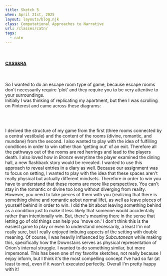 ```yaml
---
title: Sketch 5
when: April 21st, 2025
layout: layouts/blog.njk
class: Computational Approaches to Narrative
url: /classes/catn/
tags:
  - catn
---
```


<br>

#### <a target="_blank" href="https://editor.p5js.org/oliviaemlee/sketches/UwecwxOrT">CASS&RA</a>

<br>

So I wanted to do an escape room type of game, because escape rooms don't necessarily require 'plot' and they require you to be very attentive to your surroundings.  
Initially I was thinking of replicating my apartment, but then I was scrolling on Pinterest and came across these diagrams:


  
 <br><br>
 
 I derived the structure of my game from the first (three rooms connected by a central vestibule) and the content of the rooms (divine, romantic, and mundane) from the second. 
 I also wanted to play with the idea of fulfilling conditions in order to win rather than 'getting out' of an exit. Therefore all the pathways out of the rooms are red herrings and lead to the players
 death. I also loved how in <i>Bronze</i> everytime the player examined the dining hall, a new flashback story would be revealed. I wanted to use this approach to reveal entries in a diary as well. 
 Because our assignment was to focus on setting, I wanted to play with the idea that these spaces aren't really physical but actually different mindsets. Therefore in order to win you have to understand that these rooms
 are more like perspectives. You can't stay in the romantic or divine too long without diverging from reality. However, you need to take pieces of them with you (realizing that there is something divine and romantic aobut normal life), as well
 as leave pieces of yourself behind in order to win. I did the bit about leaving something behind as a condition just to make it less likely that someone would accidentally rather than intentionally win. But, there's meaning there
 in the sense that letting go of old things can help you 'move on.' I don't think this is the easiest game to play or even to understand necessarily, a least I'm not really sure, but I really enjoyed imbuing aspects of the setting with double meaning. 
Of course, I was heavily influenced by <i>Subcutanean</i> while making this, specifically how the Downstairs serves as physical representation of Orion's internal struggle. I wanted to do something similar, but more impersonal. This has been one of my favorite sketches, not really because I enjoy inform, but I think
it's the most compelling concept I've had so far (at least to me), even if it wasn't executed perfectly. Overall I'm pretty happy with it!
